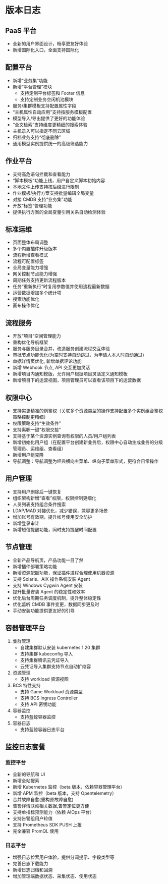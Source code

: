# 版本日志

## PaaS 平台

- 全新的用户界面设计，畅享更友好体验
- 新增国际化入口，全面支持国际化

## 配置平台

- 新增“业务集”功能
- 新增“平台管理”模块
  - 支持定制平台标签和 Footer 信息
  - 支持定制业务空闲机池模块
- 服务/集群模板支持配置属性字段
- “主机属性自动应用”支持按服务模板配置
- 模型导入/导出提供了更好的功能体验
- “全文检索”支持维度更精细的搜索体验
- 主机录入可以指定不同云区域
- 归档业务支持“彻底删除”
- 通用模型实例提供统一的高级筛选能力

## 作业平台

- 支持高危语句拦截和查看能力
- “脚本模板”功能上线，用户自定义脚本初始内容
- 本地文件上传支持按后缀进行限制
- 作业模板/执行方案支持批量编辑全局变量
- 对接 CMDB 支持“业务集”功能
- 开放“标签”管理功能
- 提供执行方案的全局变量引用关系自动检测体验

## 标准运维

- 页面整体布局调整
- 多个内置插件升级版本
- 流程新增查看模式
- 流程可配置标签
- 全局变量能力增强
- 网关控制节点能力增强
- 周期任务支持更新流程版本
- 任务“重新执行”时复⽤参数值并使⽤流程最新数据
- 运营数据增加多个统计项
- 搜索功能优化
- 画布操作优化

## 流程服务

- 开放“项目”空间管理能力
- 重构优化导航框架
- 服务与服务目录合并，改造服务创建流程交互体验
- 审批节点功能优化(为空时支持自动跳过，为申请人本人时自动通过)
- 单据详情页优化, 新增单据评论功能
- 新增 Webhook 节点, API 交互更加灵活
- 新增项目内通知模版，允许用户根据项目灵活定义通知模板
- 新增项目下的运营视图，项目管理员可以查看该项目下的运营数据

## 权限中心

- 支持实更精准的例鉴权（关联多个资源类型的操作支持配置多个实例组合鉴权策略控制更精细）
- 权限策略支持“生效条件”
- 支持离职一键“权限交接”
- 支持基于某个资源实例查询有权限的人员/用户组列表
- 新增初始化用户组（在配置平台创建新业务后，权限中心自动生成业务的分级管理员、运维组、查看组）
- 新增用户组克隆
- 导航调整：导航调整为经典横向主菜单、纵向子菜单形式，更符合日常操作

## 用户管理

- 支持用户删除后一键恢复
- 组织架构新增“查看”权限，权限控制更细化
- 人员列表支持组合条件搜索
- LDAP/MAD 对接优化，减少错误，兼容更多场景
- 增加账号有效期，提升帐号使用安全防护
- 新增登录审计
- 新增短信提醒功能，同时支持提醒时间配置

## 节点管理

- 全新产品导航页，产品功能一目了然
- 新增插件部署策略功能
- 新增资源配额功能，保证插件进程合理使用机器资源
- 支持 Solaris、AIX 操作系统安装 Agent
- 支持 Windows Cygwin Agent 安装
- 提升批量安装 Agent 的稳定性和效率
- 优化后台周期任务调度机制，提升整体稳定性
- 优化监听 CMDB 事件变更，数据同步更及时
- 手动安装功能提供更友好的引导

## 容器管理平台
1. 集群管理
    - 自建集群默认安装 kubernetes 1.20 集群
    - 支持集群 kubeconfig 导入
    - 支持集群腾讯云凭证导入
    - 云凭证导入集群支持节点自动扩缩容
2. 资源管理
    - 支持 workload 资源视图
3. BCS 特性支持
    - 支持 Game Workload 资源类型
    - 支持 BCS Ingress Controller
    - 支持 API 密钥功能
4. 容器监控
    - 支持蓝鲸容器监控
5. 容器日志
    - 支持蓝鲸容器日志平台

## 监控日志套餐

### 监控平台

- 全新的导航和 UI
- 新增全站搜索
- 新增 Kubernetes 监控（beta 版本，依赖容器管理平台）
- 新增 APM 监控（beta 版本，支持 Opentelemetry）
- 合并故障自愈(重构原故障自愈)
- 告警详情联动相关数据,告警定位更方便
- 支持单指标预测能力（依赖 AIOps 平台）
- 支持告警组用户轮值
- 支持 Prometheus SDK PUSH 上报
- 完全兼容 PromQL 使用

### 日志平台

- 增强日志检索用户体验，提供分词提示、字段类型等
- 完善日志下载能力
- 新增日志归档和回溯
- 增加管理端数据状态、采集状态、使用状态
